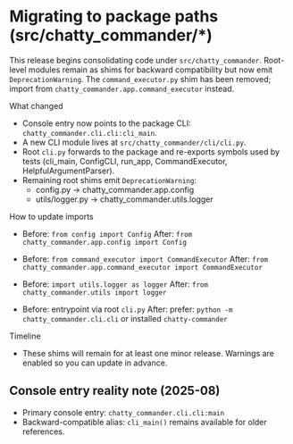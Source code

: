 # Migrating to package paths (src/chatty_commander/\*)

This release begins consolidating code under `src/chatty_commander`. Root-level modules remain as shims for backward compatibility but now emit `DeprecationWarning`. The `command_executor.py` shim has been removed; import from `chatty_commander.app.command_executor` instead.

What changed

- Console entry now points to the package CLI: `chatty_commander.cli.cli:cli_main`.
- A new CLI module lives at `src/chatty_commander/cli/cli.py`.
- Root `cli.py` forwards to the package and re-exports symbols used by tests (cli_main, ConfigCLI, run_app, CommandExecutor, HelpfulArgumentParser).
- Remaining root shims emit `DeprecationWarning`:
  - config.py → chatty_commander.app.config
  - utils/logger.py → chatty_commander.utils.logger

How to update imports

- Before: `from config import Config`
  After: `from chatty_commander.app.config import Config`

- Before: `from command_executor import CommandExecutor`
  After: `from chatty_commander.app.command_executor import CommandExecutor`

- Before: `import utils.logger as logger`
  After: `from chatty_commander.utils import logger`

- Before: entrypoint via root `cli.py`
  After: prefer: `python -m chatty_commander.cli.cli` or installed `chatty-commander`

Timeline

- These shims will remain for at least one minor release. Warnings are enabled so you can update in advance.

## Console entry reality note (2025-08)

- Primary console entry: `chatty_commander.cli.cli:main`
- Backward-compatible alias: `cli_main()` remains available for older references.
